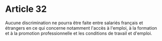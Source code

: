 # Article 32

  
 Aucune discrimination ne pourra être faite entre salariés français et étrangers en ce qui concerne notamment l'accès à l'emploi, à la formation et à la promotion professionnelle et les conditions de travail et d'emploi.  
  
